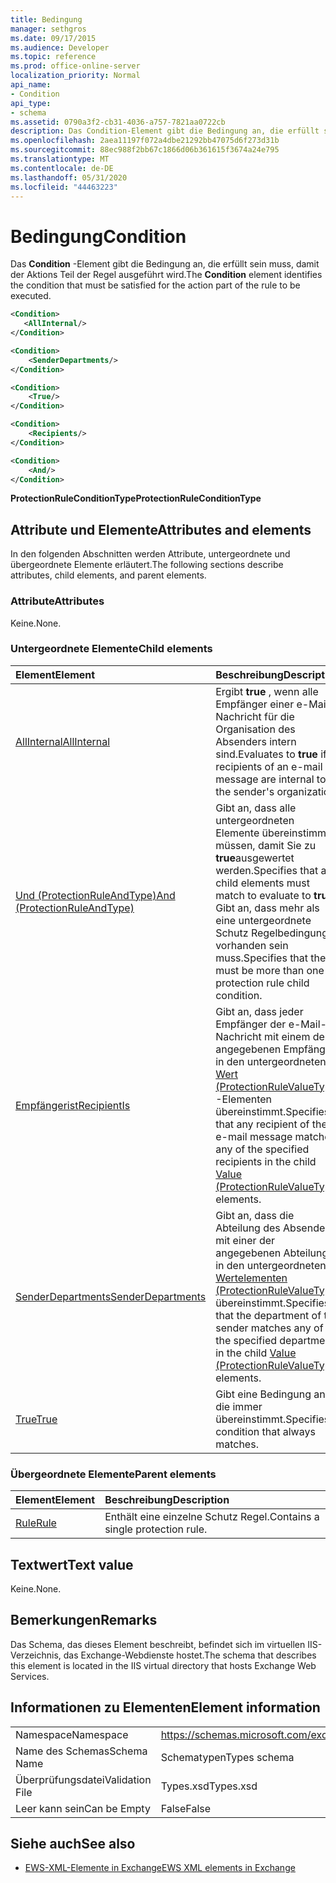 ```yaml
---
title: Bedingung
manager: sethgros
ms.date: 09/17/2015
ms.audience: Developer
ms.topic: reference
ms.prod: office-online-server
localization_priority: Normal
api_name:
- Condition
api_type:
- schema
ms.assetid: 0790a3f2-cb31-4036-a757-7821aa0722cb
description: Das Condition-Element gibt die Bedingung an, die erfüllt sein muss, damit der Aktions Teil der Regel ausgeführt wird.
ms.openlocfilehash: 2aea11197f072a4dbe21292bb47075d6f273d31b
ms.sourcegitcommit: 88ec988f2bb67c1866d06b361615f3674a24e795
ms.translationtype: MT
ms.contentlocale: de-DE
ms.lasthandoff: 05/31/2020
ms.locfileid: "44463223"
---
```

# <a name="condition"></a><span data-ttu-id="be4fc-103">Bedingung</span><span class="sxs-lookup"><span data-stu-id="be4fc-103">Condition</span></span>

<span data-ttu-id="be4fc-104">Das **Condition** -Element gibt die Bedingung an, die erfüllt sein muss, damit der Aktions Teil der Regel ausgeführt wird.</span><span class="sxs-lookup"><span data-stu-id="be4fc-104">The **Condition** element identifies the condition that must be satisfied for the action part of the rule to be executed.</span></span> 
  
```xml
<Condition>
   <AllInternal/>
</Condition>
```

```xml
<Condition> 
    <SenderDepartments/> 
</Condition>
```

```xml
<Condition> 
    <True/> 
</Condition>
```

```xml
<Condition> 
    <Recipients/> 
</Condition>
```

```xml
<Condition> 
    <And/> 
</Condition>
```

<span data-ttu-id="be4fc-105">**ProtectionRuleConditionType**</span><span class="sxs-lookup"><span data-stu-id="be4fc-105">**ProtectionRuleConditionType**</span></span>

## <a name="attributes-and-elements"></a><span data-ttu-id="be4fc-106">Attribute und Elemente</span><span class="sxs-lookup"><span data-stu-id="be4fc-106">Attributes and elements</span></span>

<span data-ttu-id="be4fc-107">In den folgenden Abschnitten werden Attribute, untergeordnete und übergeordnete Elemente erläutert.</span><span class="sxs-lookup"><span data-stu-id="be4fc-107">The following sections describe attributes, child elements, and parent elements.</span></span>
  
### <a name="attributes"></a><span data-ttu-id="be4fc-108">Attribute</span><span class="sxs-lookup"><span data-stu-id="be4fc-108">Attributes</span></span>

<span data-ttu-id="be4fc-109">Keine.</span><span class="sxs-lookup"><span data-stu-id="be4fc-109">None.</span></span>
  
### <a name="child-elements"></a><span data-ttu-id="be4fc-110">Untergeordnete Elemente</span><span class="sxs-lookup"><span data-stu-id="be4fc-110">Child elements</span></span>

|<span data-ttu-id="be4fc-111">**Element**</span><span class="sxs-lookup"><span data-stu-id="be4fc-111">**Element**</span></span>|<span data-ttu-id="be4fc-112">**Beschreibung**</span><span class="sxs-lookup"><span data-stu-id="be4fc-112">**Description**</span></span>|
|:-----|:-----|
|[<span data-ttu-id="be4fc-113">AllInternal</span><span class="sxs-lookup"><span data-stu-id="be4fc-113">AllInternal</span></span>](allinternal.md) <br/> |<span data-ttu-id="be4fc-114">Ergibt **true** , wenn alle Empfänger einer e-Mail-Nachricht für die Organisation des Absenders intern sind.</span><span class="sxs-lookup"><span data-stu-id="be4fc-114">Evaluates to **true** if all recipients of an e-mail message are internal to the sender's organization.</span></span>  <br/> |
|[<span data-ttu-id="be4fc-115">Und (ProtectionRuleAndType)</span><span class="sxs-lookup"><span data-stu-id="be4fc-115">And (ProtectionRuleAndType)</span></span>](and-protectionruleandtype.md) <br/> |<span data-ttu-id="be4fc-116">Gibt an, dass alle untergeordneten Elemente übereinstimmen müssen, damit Sie zu **true**ausgewertet werden.</span><span class="sxs-lookup"><span data-stu-id="be4fc-116">Specifies that all child elements must match to evaluate to **true**.</span></span> <span data-ttu-id="be4fc-117">Gibt an, dass mehr als eine untergeordnete Schutz Regelbedingung vorhanden sein muss.</span><span class="sxs-lookup"><span data-stu-id="be4fc-117">Specifies that there must be more than one protection rule child condition.</span></span>  <br/> |
|[<span data-ttu-id="be4fc-118">Empfängerist</span><span class="sxs-lookup"><span data-stu-id="be4fc-118">RecipientIs</span></span>](recipientis.md) <br/> |<span data-ttu-id="be4fc-119">Gibt an, dass jeder Empfänger der e-Mail-Nachricht mit einem der angegebenen Empfänger in den untergeordneten [Wert (ProtectionRuleValueType)](value-protectionrulevaluetype.md) -Elementen übereinstimmt.</span><span class="sxs-lookup"><span data-stu-id="be4fc-119">Specifies that any recipient of the e-mail message matches any of the specified recipients in the child [Value (ProtectionRuleValueType)](value-protectionrulevaluetype.md) elements.</span></span>  <br/> |
|[<span data-ttu-id="be4fc-120">SenderDepartments</span><span class="sxs-lookup"><span data-stu-id="be4fc-120">SenderDepartments</span></span>](senderdepartments.md) <br/> |<span data-ttu-id="be4fc-121">Gibt an, dass die Abteilung des Absenders mit einer der angegebenen Abteilungen in den untergeordneten [Wertelementen (ProtectionRuleValueType)](value-protectionrulevaluetype.md) übereinstimmt.</span><span class="sxs-lookup"><span data-stu-id="be4fc-121">Specifies that the department of the sender matches any of the specified departments in the child [Value (ProtectionRuleValueType)](value-protectionrulevaluetype.md) elements.</span></span>  <br/> |
|[<span data-ttu-id="be4fc-122">True</span><span class="sxs-lookup"><span data-stu-id="be4fc-122">True</span></span>](true.md) <br/> |<span data-ttu-id="be4fc-123">Gibt eine Bedingung an, die immer übereinstimmt.</span><span class="sxs-lookup"><span data-stu-id="be4fc-123">Specifies a condition that always matches.</span></span>  <br/> |
   
### <a name="parent-elements"></a><span data-ttu-id="be4fc-124">Übergeordnete Elemente</span><span class="sxs-lookup"><span data-stu-id="be4fc-124">Parent elements</span></span>

|<span data-ttu-id="be4fc-125">**Element**</span><span class="sxs-lookup"><span data-stu-id="be4fc-125">**Element**</span></span>|<span data-ttu-id="be4fc-126">**Beschreibung**</span><span class="sxs-lookup"><span data-stu-id="be4fc-126">**Description**</span></span>|
|:-----|:-----|
|[<span data-ttu-id="be4fc-127">Rule</span><span class="sxs-lookup"><span data-stu-id="be4fc-127">Rule</span></span>](rule.md) <br/> |<span data-ttu-id="be4fc-128">Enthält eine einzelne Schutz Regel.</span><span class="sxs-lookup"><span data-stu-id="be4fc-128">Contains a single protection rule.</span></span>  <br/> |
   
## <a name="text-value"></a><span data-ttu-id="be4fc-129">Textwert</span><span class="sxs-lookup"><span data-stu-id="be4fc-129">Text value</span></span>

<span data-ttu-id="be4fc-130">Keine.</span><span class="sxs-lookup"><span data-stu-id="be4fc-130">None.</span></span>
  
## <a name="remarks"></a><span data-ttu-id="be4fc-131">Bemerkungen</span><span class="sxs-lookup"><span data-stu-id="be4fc-131">Remarks</span></span>

<span data-ttu-id="be4fc-132">Das Schema, das dieses Element beschreibt, befindet sich im virtuellen IIS-Verzeichnis, das Exchange-Webdienste hostet.</span><span class="sxs-lookup"><span data-stu-id="be4fc-132">The schema that describes this element is located in the IIS virtual directory that hosts Exchange Web Services.</span></span>
  
## <a name="element-information"></a><span data-ttu-id="be4fc-133">Informationen zu Elementen</span><span class="sxs-lookup"><span data-stu-id="be4fc-133">Element information</span></span>

|||
|:-----|:-----|
|<span data-ttu-id="be4fc-134">Namespace</span><span class="sxs-lookup"><span data-stu-id="be4fc-134">Namespace</span></span>  <br/> |https://schemas.microsoft.com/exchange/services/2006/types  <br/> |
|<span data-ttu-id="be4fc-135">Name des Schemas</span><span class="sxs-lookup"><span data-stu-id="be4fc-135">Schema Name</span></span>  <br/> |<span data-ttu-id="be4fc-136">Schematypen</span><span class="sxs-lookup"><span data-stu-id="be4fc-136">Types schema</span></span>  <br/> |
|<span data-ttu-id="be4fc-137">Überprüfungsdatei</span><span class="sxs-lookup"><span data-stu-id="be4fc-137">Validation File</span></span>  <br/> |<span data-ttu-id="be4fc-138">Types.xsd</span><span class="sxs-lookup"><span data-stu-id="be4fc-138">Types.xsd</span></span>  <br/> |
|<span data-ttu-id="be4fc-139">Leer kann sein</span><span class="sxs-lookup"><span data-stu-id="be4fc-139">Can be Empty</span></span>  <br/> |<span data-ttu-id="be4fc-140">False</span><span class="sxs-lookup"><span data-stu-id="be4fc-140">False</span></span>  <br/> |
   
## <a name="see-also"></a><span data-ttu-id="be4fc-141">Siehe auch</span><span class="sxs-lookup"><span data-stu-id="be4fc-141">See also</span></span>

- [<span data-ttu-id="be4fc-142">EWS-XML-Elemente in Exchange</span><span class="sxs-lookup"><span data-stu-id="be4fc-142">EWS XML elements in Exchange</span></span>](ews-xml-elements-in-exchange.md)

